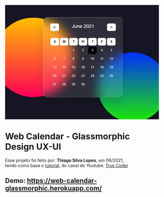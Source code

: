 <!---->
<div align="center">
<img src="./ReadMeFiles/app.jpg" align="center">
</div>

# Web Calendar - Glassmorphic Design UX-UI

<p>Esse projeto foi feito por: <strong>Thiago Silva Lopes</strong>, em 06/2021,</br>
tendo como base o <a href="https://www.youtube.com/watch?v=AwRb8LX-szg">tutorial,</a> do canal do Youtube: 
<a href="https://www.youtube.com/channel/UCLjtB1XNaiVz-brRDymb5gg">True Coder</a>

## Demo: https://web-calendar-glassmorphic.herokuapp.com/
